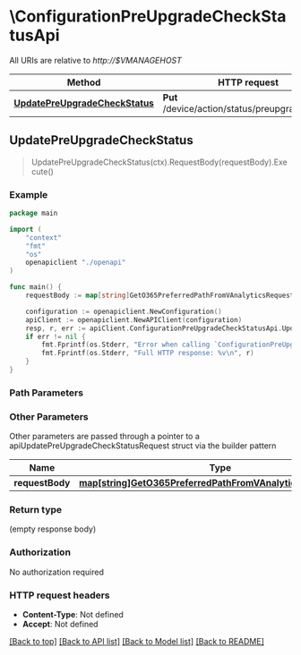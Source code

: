 # \ConfigurationPreUpgradeCheckStatusApi

All URIs are relative to *http://$VMANAGEHOST*

Method | HTTP request | Description
------------- | ------------- | -------------
[**UpdatePreUpgradeCheckStatus**](ConfigurationPreUpgradeCheckStatusApi.md#UpdatePreUpgradeCheckStatus) | **Put** /device/action/status/preupgrade/check | 



## UpdatePreUpgradeCheckStatus

> UpdatePreUpgradeCheckStatus(ctx).RequestBody(requestBody).Execute()





### Example

```go
package main

import (
    "context"
    "fmt"
    "os"
    openapiclient "./openapi"
)

func main() {
    requestBody := map[string]GetO365PreferredPathFromVAnalyticsRequestValue{"key": *openapiclient.NewGetO365PreferredPathFromVAnalyticsRequestValue()} // map[string]GetO365PreferredPathFromVAnalyticsRequestValue |  (optional)

    configuration := openapiclient.NewConfiguration()
    apiClient := openapiclient.NewAPIClient(configuration)
    resp, r, err := apiClient.ConfigurationPreUpgradeCheckStatusApi.UpdatePreUpgradeCheckStatus(context.Background()).RequestBody(requestBody).Execute()
    if err != nil {
        fmt.Fprintf(os.Stderr, "Error when calling `ConfigurationPreUpgradeCheckStatusApi.UpdatePreUpgradeCheckStatus``: %v\n", err)
        fmt.Fprintf(os.Stderr, "Full HTTP response: %v\n", r)
    }
}
```

### Path Parameters



### Other Parameters

Other parameters are passed through a pointer to a apiUpdatePreUpgradeCheckStatusRequest struct via the builder pattern


Name | Type | Description  | Notes
------------- | ------------- | ------------- | -------------
 **requestBody** | [**map[string]GetO365PreferredPathFromVAnalyticsRequestValue**](GetO365PreferredPathFromVAnalyticsRequestValue.md) |  | 

### Return type

 (empty response body)

### Authorization

No authorization required

### HTTP request headers

- **Content-Type**: Not defined
- **Accept**: Not defined

[[Back to top]](#) [[Back to API list]](../README.md#documentation-for-api-endpoints)
[[Back to Model list]](../README.md#documentation-for-models)
[[Back to README]](../README.md)

